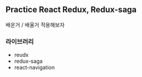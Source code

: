 ## Practice React Redux, Redux-saga

배운거 / 배울거 적용해보자

### 라이브러리
- reudx
- redux-saga
- react-navigation